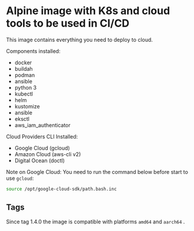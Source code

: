 # Alpine image with K8s and cloud tools to be used in CI/CD 

This image contains everything you need to deploy to cloud.

Components installed:

- docker
- buildah
- podman
- ansible
- python 3
- kubectl
- helm
- kustomize
- ansible
- eksctl
- aws_iam_authenticator

Cloud Providers CLI Installed:

- Google Cloud (gcloud)
- Amazon Cloud (aws-cli v2)
- Digital Ocean (doctl)

Note on Google Cloud: You need to run the command below before start to use `gcloud`:

```bash
source /opt/google-cloud-sdk/path.bash.inc 
```

## Tags

Since tag 1.4.0 the image is compatible with platforms `amd64` and `aarch64` .
